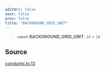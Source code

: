```yaml
---
editUrl: false
next: false
prev: false
title: "BACKGROUND_GRID_UNIT"
---
```


> **`const`** **BACKGROUND\_GRID\_UNIT**: `10` = `10`

## Source

[constants.ts:13](https://github.com/nodenogg-in/alpha-p2p/blob/eef58d6a6d6a6f76abda4ba5686a340e45c0c40b/packages/infinitykit/src/constants.ts#L13)

